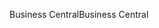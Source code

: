 <span data-ttu-id="16c91-101">Business Central</span><span class="sxs-lookup"><span data-stu-id="16c91-101">Business Central</span></span>
